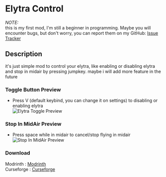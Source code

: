 # Elytra Control
_NOTE:_<br>
this is my first mod, I'm still a beginner in programming. Maybe you will encounter bugs, but don't worry, you can report them on my GitHub: [Issue Tracker](https://github.com/Smootheez/Elytra-Control/issues)<br>
## Description
it's just simple mod to control your elytra, like enabling or disabling elytra and stop in midair by pressing jumpkey. maybe i will add more feature in the future
### Toggle Button Preview
- Press V (default keybind, you can change it on settings) to disabling or enabling elytra<br>
![Elytra Toggle Preview](https://i.imgur.com/4bQNM8H.gif)
### Stop In MidAir Preview
- Press space while in midair to cancel/stop flying in midair<br>
![Stop In MidAir Preview](https://i.imgur.com/23QXDQA.gif)
### Download
Modrinth : [Modrinth](https://modrinth.com/mod/elytra-control)<br>
Curseforge : [Curseforge](https://www.curseforge.com/minecraft/mc-mods/elytra-control)
